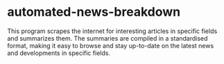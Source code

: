 # automated-news-breakdown
This program scrapes the internet for interesting articles in specific fields and summarizes them. The summaries are compiled in a standardised format, making it easy to browse and stay up-to-date on the latest news and developments in specific fields. 
